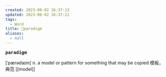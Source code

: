 ```yaml
---
created: 2023-08-02 16:37:13
updated: 2023-08-02 16:37:21
tags:
  - Word
title: 📖paradigm
aliases:
  - null
---
```


<pre><strong>paradigm</strong></pre>
[ˈpærədaɪm]
n. a model or pattern for something that may be copied 模板，典范
[[model]]
